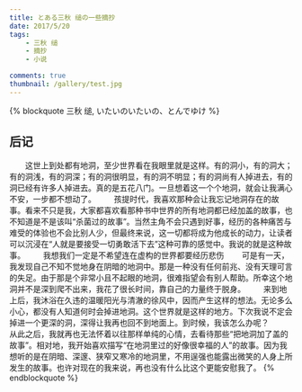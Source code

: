 ```yaml
---
title: とある三秋 缒の一些摘抄
date: 2017/5/20
tags: 
    - 三秋 缒
    - 摘抄
    - 小说

comments: true
thumbnail: /gallery/test.jpg
---
```

{% blockquote 三秋 缒, いたいのいたいの、とんでゆけ %}
## 后记
&emsp;&emsp;这世上到处都有地洞，至少世界看在我眼里就是这样。有的洞小，有的洞大；有的洞浅，有的洞深；有的洞很明显，有的洞不明显；有的洞尚有人掉进去，有的洞已经有许多人掉进去。真的是五花八门。一旦想着这一个个地洞，就会让我满心不安，一步都不想动了。
&emsp;&emsp;孩提时代，我喜欢那种会让我忘记地洞存在的故事。看来不只是我，大家都喜欢看那种书中世界的所有地洞都已经加盖的故事，也不知道是不是该叫“杀菌过的故事”。当然主角不会只遇到好事，经历的各种痛苦与难受的体验也不会比别人少，但最终来说，这一切都将成为他成长的动力，让读者可以沉浸在“人就是要接受一切勇敢活下去”这种可靠的感觉中。我说的就是这种故事。
&emsp;&emsp;我想我们一定是不希望连在虚构的世界都要经历悲伤
&emsp;&emsp;可是有一天，我发现自己不知不觉地身在阴暗的地洞中。那是一种没有任何前兆、没有天理可言的失足。由于那是个非常小且不起眼的地洞，很难指望会有别人帮助。所幸这个地洞并不是深到爬不出来，我花了很长时间，靠自己的力量终于脱身。
&emsp;&emsp;来到地上后，我沐浴在久违的温暖阳光与清澈的徐风中，因而产生这样的想法。无论多么小心，都没有人知道何时会掉进地洞。这个世界就是这样的地方。下次我说不定会掉进一个更深的洞，深得让我再也回不到地面上。到时候，我该怎么办呢？
&emsp;&emsp;从此之后，我就再也无法怀着以往那样单纯的心情，去看待那些“把地洞加了盖的故事”。相对地，我开始喜欢描写“在地洞里过的好像很幸福的人”的故事。因为我想听的是在阴暗、深邃、狭窄又寒冷的地洞里，不用逞强也能露出微笑的人身上所发生的故事。也许对现在的我来说，再也没有什么比这个更能安慰我了。
{% endblockquote %}
